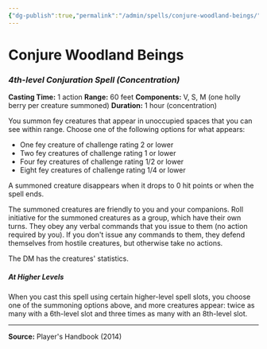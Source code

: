```yaml
---
{"dg-publish":true,"permalink":"/admin/spells/conjure-woodland-beings/","hide":true,"updated":"2025-08-05T19:49:54.431+01:00"}
---
```


# Conjure Woodland Beings
### *4th-level Conjuration Spell* *(Concentration)*
**Casting Time:** 1 action
**Range:** 60 feet
**Components:** V, S, M (one holly berry per creature summoned)
**Duration:** 1 hour (concentration)

You summon fey creatures that appear in unoccupied spaces that you can see within range. Choose one of the following options for what appears:

- One fey creature of challenge rating 2 or lower
- Two fey creatures of challenge rating 1 or lower
- Four fey creatures of challenge rating 1/2 or lower
- Eight fey creatures of challenge rating 1/4 or lower

A summoned creature disappears when it drops to 0 hit points or when the spell ends.

The summoned creatures are friendly to you and your companions. Roll initiative for the summoned creatures as a group, which have their own turns. They obey any verbal commands that you issue to them (no action required by you). If you don't issue any commands to them, they defend themselves from hostile creatures, but otherwise take no actions.

The DM has the creatures' statistics.

##### At Higher Levels
When you cast this spell using certain higher-level spell slots, you choose one of the summoning options above, and more creatures appear: twice as many with a 6th-level slot and three times as many with an 8th-level slot.

---
**Source:** Player's Handbook (2014)